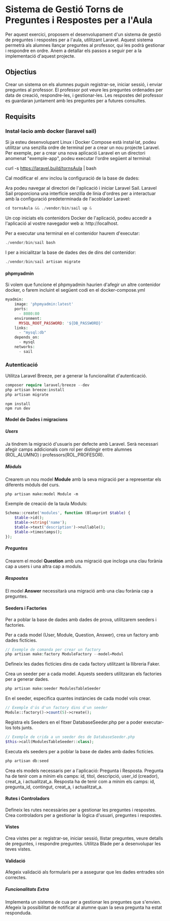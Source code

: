 # Sistema de Gestió Torns de Preguntes i Respostes per a l'Aula

Per aquest exercici, proposem el desenvolupament d'un sistema de gestió de preguntes i respostes per a l'aula, utilitzant Laravel. Aquest sistema permetrà als alumnes llançar preguntes al professor, qui les podrà gestionar i respondre en ordre. Anem a detallar els passos a seguir per a la implementació d'aquest projecte.

## Objectius
Crear un sistema on els alumnes puguin registrar-se, iniciar sessió, i enviar preguntes al professor.
El professor pot veure les preguntes ordenades per data de creació, respondre-les, i gestionar-les.
Les respostes del professor es guardaran juntament amb les preguntes per a futures consultes.

## Requisits


### Instal·lacio amb docker (laravel sail)

Si ja esteu desenvolupant Linux i Docker Compose està instal·lat, podeu utilitzar una senzilla ordre de terminal per a crear un nou projecte Laravel. Per exemple, per a crear una nova aplicació Laravel en un directori anomenat "exemple-app", podeu executar l'ordre següent al terminal:

curl -s https://laravel.build/tornsAula | bash

Cal modificar el .env inclou la configuració de la base de dades:

Ara podeu navegar al directori de l'aplicació i iniciar Laravel Sail. Laravel Sail proporciona una interfície senzilla de línia d'ordres per a interactuar amb la configuració predeterminada de l'acoblador Laravel:
```php
cd tornsAula && ./vendor/bin/sail up &
```

Un cop iniciats els contenidors Docker de l'aplicació, podeu accedir a l'aplicació al vostre navegador web a: http://localhost.

Per a executar una terminal en el contenidor haurem d'executar:

```php
./vendor/bin/sail bash
```

I per a inicialitzar la base de dades des de dins del contenidor:

```php
./vendor/bin/sail artisan migrate
```

#### phpmyadmin

Si volem que funcione el phpmyadmin haurien d'afegir un altre contenidor docker, o farem incluint el següent codi en el docker-compose.yml

```php
myadmin:
    image: 'phpmyadmin:latest'
    ports:
      - 8080:80
    environment:
      MYSQL_ROOT_PASSWORD: '${DB_PASSWORD}'
    links:
      - "mysql:db"
    depends_on:
      - mysql
    networks:
      - sail
```

### Autenticació

Utilitza Laravel Breeze, per a generar la funcionalitat d'autenticació.

```php
composer require laravel/breeze --dev
php artisan breeze:install
php artisan migrate
```

```code
npm install
npm run dev
```

#### Model de Dades i migracions

##### Users

Ja tindrem la migració d'usuaris per defecte amb Laravel. Serà necessari afegir camps addicionals com rol per distingir entre alumnes (ROL_ALUMNO) i professors(ROL_PROFESOR).

##### Mòduls

Crearem un nou model **Module** amb la seva migració per a representar els diferents mòduls del curs.

```
php artisan make:model Module -m
```
Exemple de creació de la taula Moduls:
```php
Schema::create('modules', function (Blueprint $table) {
    $table->id();
    $table->string('name');
    $table->text('description')->nullable();
    $table->timestamps();
});
```

##### Preguntes
Crearem el model **Question** amb una migració que incloga una clau forània cap a users i una altra cap a moduls.

##### Respostes
El model **Answer** necessitarà una migració amb una clau forània cap a preguntes.

#### Seeders i Factories

Per a poblar la base de dades amb dades de prova, utilitzarem seeders i factories.

Per a cada model (User, Module, Question, Answer), crea un factory amb dades fictícies.

```php
// Exemple de comanda per crear un factory
php artisan make:factory ModuleFactory --model=Modul
```

Defineix les dades fictícies dins de cada factory utilitzant la llibreria Faker.


Crea un seeder per a cada model. Aquests seeders utilitzaran els factories per a generar dades.

```php
php artisan make:seeder ModulesTableSeeder
```

En el seeder, especifica quantes instàncies de cada model vols crear.

```php
// Exemple d'ús d'un factory dins d'un seeder
Module::factory()->count(5)->create();
```

Registra els Seeders en el fitxer DatabaseSeeder.php per a poder executar-los tots junts.

```php
// Exemple de crida a un seeder des de DatabaseSeeder.php
$this->call(ModulesTableSeeder::class);
```

Executa els seeders per a poblar la base de dades amb dades fictícies.

```php  
php artisan db:seed
```


Crea els models necessaris per a l'aplicació: Pregunta i Resposta.
Pregunta ha de tenir com a mínim els camps: id, titol, descripció, user_id (creador), creat_a, i actualitzat_a.
Resposta ha de tenir com a mínim els camps: id, pregunta_id, contingut, creat_a, i actualitzat_a.

#### Rutes i Controladors

Defineix les rutes necessàries per a gestionar les preguntes i respostes.
Crea controladors per a gestionar la lògica d'usuari, preguntes i respostes.

#### Vistes

Crea vistes per a: registrar-se, iniciar sessió, llistar preguntes, veure detalls de preguntes, i respondre preguntes.
Utilitza Blade per a desenvolupar les teves vistes.

#### Validació

Afegeix validació als formularis per a assegurar que les dades entrades són correctes.

##### Funcionalitats Extra

Implementa un sistema de cua per a gestionar les preguntes que s'envien.
Afegeix la possibilitat de notificar al alumne quan la seva pregunta ha estat responduda.